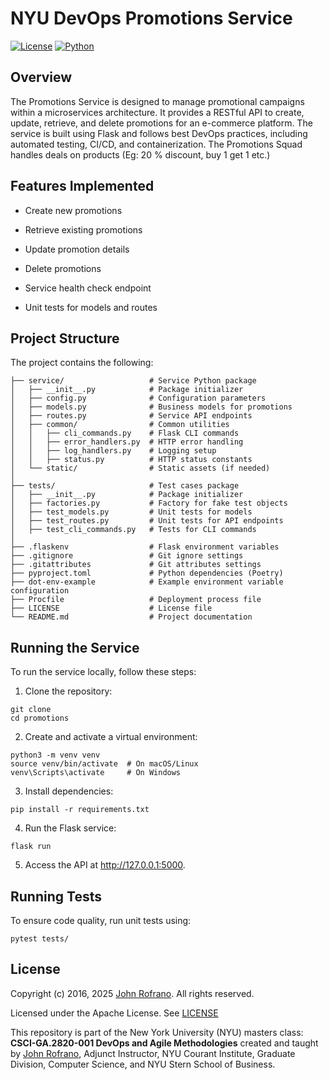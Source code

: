 # NYU DevOps Promotions Service

[![License](https://img.shields.io/badge/License-Apache_2.0-blue.svg)](https://opensource.org/licenses/Apache-2.0)
[![Python](https://img.shields.io/badge/Language-Python-blue.svg)](https://python.org/)


## Overview

The Promotions Service is designed to manage promotional campaigns within a microservices architecture. It provides a RESTful API to create, update, retrieve, and delete promotions for an e-commerce platform. The service is built using Flask and follows best DevOps practices, including automated testing, CI/CD, and containerization.
The Promotions Squad handles deals on products (Eg: 20 % discount, buy 1 get 1 etc.)

## Features Implemented

- Create new promotions

- Retrieve existing promotions

- Update promotion details

- Delete promotions

- Service health check endpoint

- Unit tests for models and routes


## Project Structure

The project contains the following:

```/promotions-service
├── service/                   # Service Python package
│   ├── __init__.py            # Package initializer
│   ├── config.py              # Configuration parameters
│   ├── models.py              # Business models for promotions
│   ├── routes.py              # Service API endpoints
│   ├── common/                # Common utilities
│   │   ├── cli_commands.py    # Flask CLI commands
│   │   ├── error_handlers.py  # HTTP error handling
│   │   ├── log_handlers.py    # Logging setup
│   │   ├── status.py          # HTTP status constants
│   └── static/                # Static assets (if needed)
│
├── tests/                     # Test cases package
│   ├── __init__.py            # Package initializer
│   ├── factories.py           # Factory for fake test objects
│   ├── test_models.py         # Unit tests for models
│   ├── test_routes.py         # Unit tests for API endpoints
│   ├── test_cli_commands.py   # Tests for CLI commands
│
├── .flaskenv                  # Flask environment variables
├── .gitignore                 # Git ignore settings
├── .gitattributes             # Git attributes settings
├── pyproject.toml             # Python dependencies (Poetry)
├── dot-env-example            # Example environment variable configuration
├── Procfile                   # Deployment process file
├── LICENSE                    # License file
└── README.md                  # Project documentation
```

## Running the Service

To run the service locally, follow these steps:

1. Clone the repository:

```
git clone
cd promotions
```

2. Create and activate a virtual environment:

```
python3 -m venv venv
source venv/bin/activate  # On macOS/Linux
venv\Scripts\activate     # On Windows
```

3. Install dependencies:

```
pip install -r requirements.txt
```

4. Run the Flask service:

```
flask run
```

5. Access the API at http://127.0.0.1:5000.


## Running Tests

To ensure code quality, run unit tests using:

```
pytest tests/
```


## License

Copyright (c) 2016, 2025 [John Rofrano](https://www.linkedin.com/in/JohnRofrano/). All rights reserved.

Licensed under the Apache License. See [LICENSE](LICENSE)

This repository is part of the New York University (NYU) masters class: **CSCI-GA.2820-001 DevOps and Agile Methodologies** created and taught by [John Rofrano](https://cs.nyu.edu/~rofrano/), Adjunct Instructor, NYU Courant Institute, Graduate Division, Computer Science, and NYU Stern School of Business.
